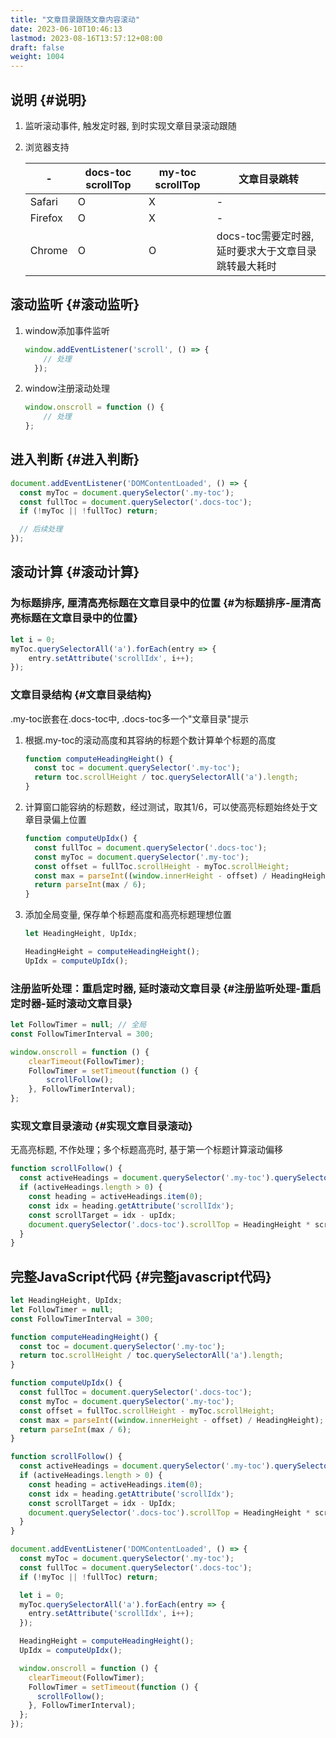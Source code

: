 ```yaml
---
title: "文章目录跟随文章内容滚动"
date: 2023-06-10T10:46:13
lastmod: 2023-08-16T13:57:12+08:00
draft: false
weight: 1004
---
```


## 说明 {#说明}

1.  监听滚动事件, 触发定时器, 到时实现文章目录滚动跟随 <br/>
2.  浏览器支持 <br/>
    
    | -       | docs-toc scrollTop | my-toc scrollTop | 文章目录跳转                    |
    |---------|--------------------|------------------|---------------------------|
    | Safari  | O                  | X                | -                               |
    | Firefox | O                  | X                | -                               |
    | Chrome  | O                  | O                | docs-toc需要定时器, 延时要求大于文章目录跳转最大耗时 |


## 滚动监听 {#滚动监听}

1.  window添加事件监听 <br/>
    ```javascript
    window.addEventListener('scroll', () => {
        // 处理
      });
    ```
2.  window注册滚动处理 <br/>
    ```javascript
    window.onscroll = function () {
        // 处理
    };
    ```


## 进入判断 {#进入判断}

```javascript
document.addEventListener('DOMContentLoaded', () => {
  const myToc = document.querySelector('.my-toc');
  const fullToc = document.querySelector('.docs-toc');
  if (!myToc || !fullToc) return;

  // 后续处理  
});
```


## 滚动计算 {#滚动计算}


### 为标题排序, 厘清高亮标题在文章目录中的位置 {#为标题排序-厘清高亮标题在文章目录中的位置}

```javascript
let i = 0;
myToc.querySelectorAll('a').forEach(entry => {
    entry.setAttribute('scrollIdx', i++);
});
```


### 文章目录结构 {#文章目录结构}

.my-toc嵌套在.docs-toc中, .docs-toc多一个"文章目录"提示 <br/>

1.  根据.my-toc的滚动高度和其容纳的标题个数计算单个标题的高度 <br/>
    ```javascript
    function computeHeadingHeight() {
      const toc = document.querySelector('.my-toc');
      return toc.scrollHeight / toc.querySelectorAll('a').length;
    }
    ```
2.  计算窗口能容纳的标题数，经过测试，取其1/6，可以使高亮标题始终处于文章目录偏上位置 <br/>
    ```javascript
    function computeUpIdx() {
      const fullToc = document.querySelector('.docs-toc');
      const myToc = document.querySelector('.my-toc');
      const offset = fullToc.scrollHeight - myToc.scrollHeight;
      const max = parseInt((window.innerHeight - offset) / HeadingHeight);
      return parseInt(max / 6);
    }
    ```
3.  添加全局变量, 保存单个标题高度和高亮标题理想位置 <br/>
    ```javascript
    let HeadingHeight, UpIdx;
    
    HeadingHeight = computeHeadingHeight();
    UpIdx = computeUpIdx();
    ```


### 注册监听处理：重启定时器, 延时滚动文章目录 {#注册监听处理-重启定时器-延时滚动文章目录}

```javascript
let FollowTimer = null; // 全局
const FollowTimerInterval = 300;

window.onscroll = function () {
    clearTimeout(FollowTimer);
    FollowTimer = setTimeout(function () {
        scrollFollow();
    }, FollowTimerInterval);
};
```


### 实现文章目录滚动 {#实现文章目录滚动}

无高亮标题, 不作处理；多个标题高亮时, 基于第一个标题计算滚动偏移 <br/>

```javascript
function scrollFollow() {
  const activeHeadings = document.querySelector('.my-toc').querySelectorAll('a.active');
  if (activeHeadings.length > 0) {
    const heading = activeHeadings.item(0);
    const idx = heading.getAttribute('scrollIdx');
    const scrollTarget = idx - upIdx;
    document.querySelector('.docs-toc').scrollTop = HeadingHeight * scrollTarget;
  }
}
```


## 完整JavaScript代码 {#完整javascript代码}

```javascript
let HeadingHeight, UpIdx;
let FollowTimer = null;
const FollowTimerInterval = 300;

function computeHeadingHeight() {
  const toc = document.querySelector('.my-toc');
  return toc.scrollHeight / toc.querySelectorAll('a').length;
}

function computeUpIdx() {
  const fullToc = document.querySelector('.docs-toc');
  const myToc = document.querySelector('.my-toc');
  const offset = fullToc.scrollHeight - myToc.scrollHeight;
  const max = parseInt((window.innerHeight - offset) / HeadingHeight);
  return parseInt(max / 6);
}

function scrollFollow() {
  const activeHeadings = document.querySelector('.my-toc').querySelectorAll('a.active');
  if (activeHeadings.length > 0) {
    const heading = activeHeadings.item(0);
    const idx = heading.getAttribute('scrollIdx');
    const scrollTarget = idx - UpIdx;
    document.querySelector('.docs-toc').scrollTop = HeadingHeight * scrollTarget;
  }
}

document.addEventListener('DOMContentLoaded', () => {
  const myToc = document.querySelector('.my-toc');
  const fullToc = document.querySelector('.docs-toc');
  if (!myToc || !fullToc) return;

  let i = 0;
  myToc.querySelectorAll('a').forEach(entry => {
    entry.setAttribute('scrollIdx', i++);
  });

  HeadingHeight = computeHeadingHeight();
  UpIdx = computeUpIdx();

  window.onscroll = function () {
    clearTimeout(FollowTimer);
    FollowTimer = setTimeout(function () {
      scrollFollow();
    }, FollowTimerInterval);
  };
});
```

